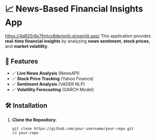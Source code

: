 # 📈 News-Based Financial Insights App
https://4d625r8x7fmtcx8dprpnjh.streamlit.app/
This application provides **real-time financial insights** by analyzing **news sentiment**, **stock prices**, and **market volatility**.

## 🚀 Features
- ✅ **Live News Analysis** (NewsAPI)
- ✅ **Stock Price Tracking** (Yahoo Finance)
- ✅ **Sentiment Analysis** (VADER NLP)
- ✅ **Volatility Forecasting** (GARCH Model)

## 🛠 Installation
1. **Clone the Repository**:
   ```bash
   git clone https://github.com/your-username/your-repo.git
   cd your-repo
